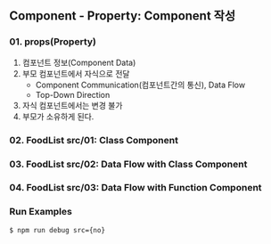 ## Component - Property: Component 작성

### 01. props(Property)
1.  컴포넌트 정보(Component Data)
2.  부모 컴포넌트에서 자식으로 전달
    -   Component Communication(컴포넌트간의 통신), Data Flow
    -   Top-Down Direction
3.  자식 컴포넌트에서는 변경 불가
4.  부모가 소유하게 된다. 

### 02. FoodList src/01: Class Component
### 03. FoodList src/02: Data Flow with Class Component
### 04. FoodList src/03: Data Flow with Function Component


### Run Examples
```bash
$ npm run debug src={no}
```
